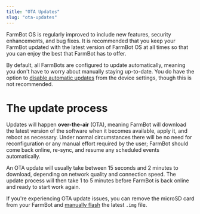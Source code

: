 ```yaml
---
title: "OTA Updates"
slug: "ota-updates"
---
```


FarmBot OS is regularly improved to include new features, security enhancements, and bug fixes. It is recommended that you keep your FarmBot updated with the latest version of FarmBot OS at all times so that you can enjoy the best that FarmBot has to offer.

By default, all FarmBots are configured to update automatically, meaning you don't have to worry about manually staying up-to-date. You do have the option to [disable automatic updates](../../Web-App/device/device-settings.md#farmbot-os-auto-update) from the device settings, though this is not recommended.

# The update process
Updates will happen **over-the-air** (OTA), meaning FarmBot will download the latest version of the software when it becomes available, apply it, and reboot as necessary. Under normal circumstances there will be no need for reconfiguration or any manual effort required by the user; FarmBot should come back online, re-sync, and resume any scheduled events automatically.

An OTA update will usually take between 15 seconds and 2 minutes to download, depending on network quality and connection speed. The update process will then take 1 to 5 minutes before FarmBot is back online and ready to start work again.

If you're experiencing OTA update issues, you can remove the microSD card from your FarmBot and [manually flash](../farmbot-os.md#installing-farmbot-os) the latest `.img` file.

